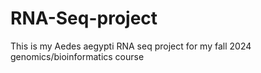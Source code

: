 # RNA-Seq-project
This is my Aedes aegypti RNA seq project for my fall 2024 genomics/bioinformatics course

